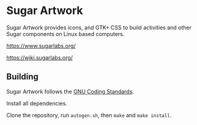  Sugar Artwork
=============

Sugar Artwork provides icons, and GTK+ CSS to build activities and
other Sugar components on Linux based computers.

https://www.sugarlabs.org/

https://wiki.sugarlabs.org/

Building
--------

Sugar Artwork follows the [GNU Coding
Standards](https://www.gnu.org/prep/standards/).

Install all dependencies.

Clone the repository, run `autogen.sh`, then `make` and `make
install`.

